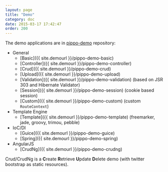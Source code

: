 ```yaml
---
layout: page
title: "Demo"
category: doc
date: 2015-03-17 17:42:47
order: 200
---
```


The demo applications are in [pippo-demo](https://github.com/decebals/pippo-demo) repository: 

- General
    - [Basic]({{ site.demourl }}/pippo-demo-basic)
    - [Controller]({{ site.demourl }}/pippo-demo-controller)
    - [Crud]({{ site.demourl }}/pippo-demo-crud)
    - [Upload]({{ site.demourl }}/pippo-demo-upload)
    - [Validation]({{ site.demourl }}/pippo-demo-validation) (based on JSR 303 and Hibernate Validator)
	- [Session]({{ site.demourl }}/pippo-demo-session) (cookie based session)
	- [Custom]({{ site.demourl }}/pippo-demo-custom) (custom `RouteContext`)
- Template Engine
    - [Template]({{ site.demourl }}/pippo-demo-template) (freemarker, jade, groovy, trimou, pebble)
- IoC/DI
    - [Guice]({{ site.demourl }}/pippo-demo-guice)
    - [Spring]({{ site.demourl }}/pippo-demo-spring)
- AngularJS
	- [CrudNg]({{ site.demourl }}/pippo-demo-crudng)
  
Crud/CrudNg is a <b>C</b>reate <b>R</b>etrieve <b>U</b>pdate <b>D</b>elete demo (with twitter bootstrap as static resources). 
